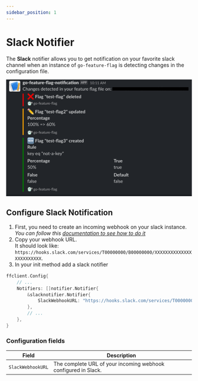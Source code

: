 ```yaml
---
sidebar_position: 1
---
```


# Slack Notifier
The **Slack** notifier allows you to get notification on your favorite slack channel when an instance of `go-feature-flag` is detecting changes in the configuration file.

<center><img src="/docs/notifier/slack_notification.png" /></center>

## Configure Slack Notification
1. First, you need to create an incoming webhook on your slack instance.  
   *You can follow this [documentation to see how to do it](https://api.slack.com/messaging/webhooks#getting_started)*
2. Copy your webhook URL.  
   It should look like: `https://hooks.slack.com/services/T00000000/B00000000/XXXXXXXXXXXXXXXXXXXXXXXX`.
3. In your init method add a slack notifier

```go linenums="1" hl_lines="5"
ffclient.Config{ 
    // ...
    Notifiers: []notifier.Notifier{
        &slacknotifier.Notifier{
            SlackWebhookURL: "https://hooks.slack.com/services/T00000000/B00000000/XXXXXXXXXXXXXXXXXXXXXXXX",
        },
        // ...
    },
}
```

### Configuration fields

| Field  | Description  |
|---|---|
|`SlackWebhookURL`   | The complete URL of your incoming webhook configured in Slack.  |
